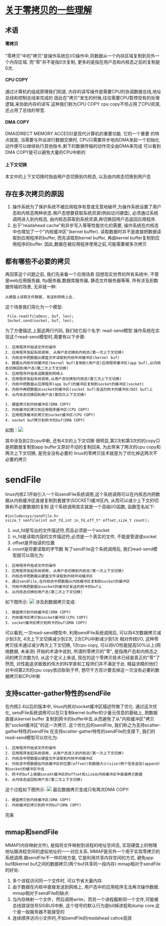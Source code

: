 # [关于零拷贝的一些理解](https://www.cnblogs.com/lhh-north/p/11031821.html)
## 术语
#### 零拷贝
"零拷贝"中的"拷贝"是操作系统在I/O操作中,将数据从一个内存区域复制到另外一个内存区域. 而"零"并不是指0次复制, 更多的是指在用户态和内核态之前的复制是0次.
#### CPU COPY
通过计算机的组成原理我们知道, 内存的读写操作是需要CPU的协调数据总线,地址总线和控制总线来完成的
因此在"拷贝"发生的时候,往往需要CPU暂停现有的处理逻辑,来协助内存的读写.这种我们称为CPU COPY
cpu copy不但占用了CPU资源,还占用了总线的带宽.
#### DMA COPY
DMA(DIRECT MEMORY ACCESS)是现代计算机的重要功能. 它的一个重要 的特点就是, 当需要与外设进行数据交换时, CPU只需要异步地向DMA发起一个初始化动作便可以继续执行其他指令,剩下的数据传输的动作完全由DMA来完成
可以看到DMA COPY是可以避免大量的CPU中断的
#### 上下文切换
本文中的上下文切换时指由用户态切换到内核态, 以及由内核态切换到用户态
## 存在多次拷贝的原因
1. 操作系统为了保护系统不被应用程序有意或无意地破坏,为操作系统设置了用户态和内核态两种状态.用户态想要获取系统资源(例如访问硬盘), 必须通过系统调用进入到内核态, 由内核态获取到系统资源,再切换回用户态返回应用程序.
2. 出于"readahead cache"和异步写入等等性能优化的需要, 操作系统在内核态中也增加了一个"内核缓冲区"(kernel buffer). 读取数据时并不是直接把数据读取到应用程序的buffer, 而先读取到kernel buffer, 再由kernel buffer复制到应用程序的buffer. 因此,数据在被应用程序使用之前,可能需要被多次拷贝
## 都有哪些不必要的拷贝
再回答这个问题之前, 我们先来看一个应用场景
回想现实世界的所有系统中, 不管是web应用服务器, ftp服务器,数据库服务器, 静态文件服务器等等, 所有涉及到数据传输的场景, 无非就一种:
```
从硬盘上读取文件数据, 发送到网络上去.
```
这个场景我们简化为一个模型:
```
 File.read(fileDesc, buf, len);
 Socket.send(socket, buf, len);
```
为了方便描述,上面这两行代码, 我们给它起个名字: read-send模型
操作系统在实现这个read-send模型时,需要有以下步骤:

```
1. 应用程序开始读文件的操作
2. 应用程序发起系统调用, 从用户态切换到内核态(第一次上下文切换)
3. 内核态中把数据从硬盘文件读取到内核中间缓冲区(kernel buf)
4. 数据从内核中间缓冲区(kernel buf)复制到(用户态)应用程序缓冲区(app buf),从内核态切换回到用户态(第二次上下文切换)
5. 应用程序开始发送数据到网络上
6. 应用程序发起系统调用,从用户态切换到内核态(第三次上下文切换)
7. 内核中把数据从应用程序(app buf)的缓冲区复制到socket的缓冲区(socket)
8. 内核中再把数据从socket的缓冲区(socket buf)发送的网卡的缓冲区(NIC buf)上
9. 从内核态切换回到用户态(第四次上下文切换)
```

```
1. 硬盘拷贝到内核缓冲区(DMA COPY)
2. 内核缓冲区拷贝到应用程序缓冲区(CPU COPY)
3. 应用程序缓冲区拷贝到socket缓冲区(CPU COPY)
4. socket buf拷贝到网卡的buf(DMA COPY)
```
如图：![](https://github.com/JaxYoun/NotepadAndBookmark/blob/master/BookReading/free-coder/1.jpg)

其中涉及到2次cpu中断, 还有4次的上下文切换
很明显,第2次和第3次的的copy只是把数据复制到app buffer又原封不动的复制回来, 为此带来了两次的cpu copy和两次上下文切换, 是完全没有必要的
linux的零拷贝技术就是为了优化掉这两次不必要的拷贝

# sendFile
linux内核2.1开始引入一个叫sendFile系统调用,这个系统调用可以在内核态内把数据从内核缓冲区直接复制到套接字(SOCKET)缓冲区内, 从而可以减少上下文的切换和不必要数据的复制
这个系统调用其实就是一个高级I/O函数, 函数签名如下:
```
#include<sys/sendfile.h>
ssize_t senfile(int out_fd,int in_fd,off_t* offset,size_t count);
```
1. out_fd是写出的文件描述符,而且必须是一个socket
2. in_fd是读取内容的文件描述符,必须是一个真实的文件, 不能是管道或socket
3. offset是开始读的位置
4. count是将要读取的字节数
有了sendFile这个系统调用后, 我们read-send模型就可以简化为:
```
1. 应用程序开始读文件的操作
2. 应用程序发起系统调用, 从用户态切换到内核态(第一次上下文切换)
3. 内核态中把数据从硬盘文件读取到内核中间缓冲区
4. 通过sendFile,在内核态中把数据从内核缓冲区复制到socket的缓冲区
5. 内核中再把数据从socket的缓冲区发送的网卡的buf上
6. 从内核态切换到用户态(第二次上下文切换)
```
如下图所示: ![](https://github.com/JaxYoun/NotepadAndBookmark/blob/master/BookReading/free-coder/2.png)
涉及到数据拷贝变成:

```
1. 硬盘拷贝到内核缓冲区(DMA COPY)
2. 内核缓冲区拷贝到socket缓冲区(CPU COPY)
3. socket缓冲区拷贝到网卡的buf(DMA COPY)
```
可以看到,一次read-send模型中, 利用sendFile系统调用后, 可以将4次数据拷贝减少到3次, 4次上下文切换减少到2次, 2次CPU中断减少到1次
相对传统I/O, 这种零拷贝技术通过减少两次上下文切换, 1次cpu copy, 可以将I/O性能提高50%以上(网络数据, 未亲测)
开始的术语中说到, 所谓的零拷贝的"零", 是指用户态和内核态之间的拷贝次数为0, 从这个定义上来说, 现在的这个零拷贝技术已经是真正的"零"了
然而, 对性能追求极致的伟大的科学家和工程师们并不满足于此. 精益求精的他们对中间第2次的cpu copy依旧耿耿于怀, 想尽千方百计要去掉这一次没有必要的数据拷贝和CPU中断
## 支持scatter-gather特性的sendFile
在内核2.4以后的版本中, linux内核对socket缓冲区描述符做了优化. 通过这次优化, sendFile系统调用可以在只复制kernel buffer的少量元信息的基础上, 把数据直接从kernel buffer 复制到网卡的buffer中去.从而避免了从"内核缓冲区"拷贝到"socket缓冲区"的这一次拷贝.
这个优化后的sendFile, 我们称之为支持scatter-gather特性的sendFile
在支持scatter-gather特性的sendFile的支撑下, 我们的read-send模型可以优化为:
```
1. 应用程序开始读文件的操作
2. 应用程序发起系统调用, 从用户态进入到内核态(第一次上下文切换)
3. 内核态中把数据从硬盘文件读取到内核中间缓冲区
4. 内核态中把数据在内核缓冲区的位置(offset)和数据大小(size)两个信息追加(append)到socket的缓冲区中去
5. 网卡的buf上根据socekt缓冲区的offset和size从内核缓冲区中直接拷贝数据
6. 从内核态返回到用户态(第二次上下文切换)
```
这个过程如下图所示:
![](https://github.com/JaxYoun/NotepadAndBookmark/blob/master/BookReading/free-coder/3.png)
最后数据拷贝变成只有两次DMA COPY:

```
1. 硬盘拷贝到内核缓冲区(DMA COPY)
2. 内核缓冲区拷贝到网卡的buf(DMA COPY)
```
完美
## mmap和sendFile
MMAP(内存映射文件), 是指将文件映射到进程的地址空间去, 实现硬盘上的物理地址跟进程空间的虚拟地址的一一对应关系.
MMAP是另外一个用于实现零拷贝的系统调用.跟sendFile不一样的地方是, 它是利用共享内存空间的方式, 避免app buf和kernel buf之间的数据拷贝(两个buf共享同一段内存)
mmap相对于sendFile的好处:
1. 多个进程访问同一个文件时, 可以节省大量内存.
2. 由于数据在内核中直接发送到网络上, 用户态中的应用程序无法再次操作数据.
mmap相对于sendFile的缺点:
1. 当内存映射一个文件，然后调用write，而另一个进程截断同一个文件,可能被总线错误信号SIGBUS中断, 这个信号的默认行为是kill掉进程和dump core.这个是一般服务器不能接受的
2. 连续顺序访问小文件时,不如sendFile的readahead cahce高效

